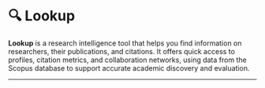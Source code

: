 # 🔍 Lookup

**Lookup** is a research intelligence tool that helps you find information on researchers, their publications, and citations. It offers quick access to profiles, citation metrics, and collaboration networks, using data from the Scopus database to support accurate academic discovery and evaluation.

---
